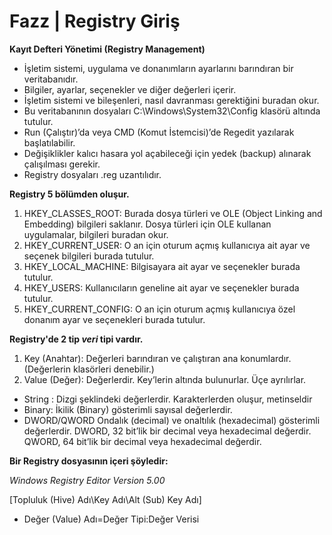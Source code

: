 # Fazz | Registry Giriş

**Kayıt Defteri Yönetimi (Registry Management)**

* İşletim sistemi, uygulama ve donanımların ayarlarını barındıran bir veritabanıdır.
* Bilgiler, ayarlar, seçenekler ve diğer değerleri içerir.
* İşletim sistemi ve bileşenleri, nasıl davranması gerektiğini buradan okur.
* Bu veritabanının dosyaları C:\Windows\System32\Config klasörü altında tutulur.
* Run (Çalıştır)’da veya CMD (Komut İstemcisi)’de Regedit yazılarak başlatılabilir.
* Değişiklikler kalıcı hasara yol açabileceği için yedek (backup) alınarak çalışılması gerekir.
* Registry dosyaları .reg uzantılıdır.

**Registry 5 bölümden oluşur.**

1) HKEY_CLASSES_ROOT: Burada dosya türleri ve OLE (Object Linking and Embedding) bilgileri saklanır.
Dosya türleri için OLE kullanan uygulamalar, bilgileri buradan okur.
2) HKEY_CURRENT_USER: O an için oturum açmış kullanıcıya ait ayar ve seçenek bilgileri burada tutulur.
3) HKEY_LOCAL_MACHINE: Bilgisayara ait ayar ve seçenekler burada tutulur.
4) HKEY_USERS: Kullanıcıların geneline ait ayar ve seçenekler burada tutulur.
5) HKEY_CURRENT_CONFIG: O an için oturum açmış kullanıcıya özel donanım ayar ve seçenekleri burada tutulur.

**Registry'de 2 tip *veri* tipi vardır.**

1) Key (Anahtar): Değerleri barındıran ve çalıştıran ana konumlardır.
(Değerlerin klasörleri denebilir.)
2) Value (Değer): Değerlerdir. Key’lerin altında bulunurlar.
Üçe ayrılırlar.

* String : Dizgi şeklindeki değerlerdir. Karakterlerden oluşur, metinseldir
* Binary: İkilik (Binary) gösterimli sayısal değerlerdir.
* DWORD/QWORD Ondalık (decimal) ve onaltılık (hexadecimal) gösterimli değerlerdir.
DWORD, 32 bit’lik bir decimal veya hexadecimal değerdir.
QWORD, 64 bit’lik bir decimal veya hexadecimal değerdir.

**Bir Registry dosyasının içeri şöyledir:**

*Windows Registry Editor Version 5.00*

[Topluluk (Hive) Adı\Key Adı\Alt (Sub) Key Adı]

*   Değer (Value) Adı=Değer Tipi:Değer Verisi

